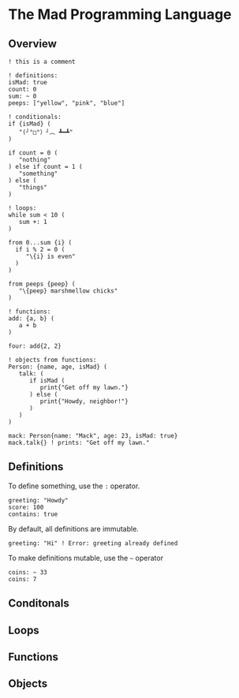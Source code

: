 # The Mad Programming Language

## Overview
```
! this is a comment

! definitions:
isMad: true
count: 0
sum: ~ 0
peeps: ["yellow", "pink", "blue"]

! conditionals:
if {isMad} ( 
   "(╯°□°）╯︵ ┻━┻" 
)

if count = 0 (
   "nothing"
) else if count = 1 (
   "something"
) else (
   "things"
)

! loops:
while sum < 10 (
   sum +: 1
)

from 0...sum {i} (
  if i % 2 = 0 (
     "\{i} is even"
  )
)

from peeps {peep} (
   "\{peep} marshmellow chicks"
)

! functions: 
add: {a, b} (
   a + b
)

four: add{2, 2}

! objects from functions:
Person: {name, age, isMad} (
   talk: (
      if isMad (
         print{"Get off my lawn."}
      ) else (
         print{"Howdy, neighbor!"}
      )
   )
)

mack: Person{name: "Mack", age: 23, isMad: true}
mack.talk{} ! prints: "Get off my lawn."
```
## Definitions
To define something, use the ```:``` operator.
```
greeting: "Howdy"
score: 100
contains: true
```
By default, all definitions are immutable.
```
greeting: "Hi" ! Error: greeting already defined
```
To make definitions mutable, use the ```~``` operator
```
coins: ~ 33
coins: 7
```
## Conditonals

## Loops

## Functions

## Objects

